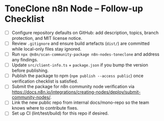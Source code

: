 # ToneClone n8n Node – Follow-up Checklist

- [ ] Configure repository defaults on GitHub: add description, topics, branch protection, and MIT license notice.
- [ ] Review `.gitignore` and ensure build artefacts (`dist/`) are committed while local-only files stay ignored.
- [ ] Run `npx @n8n/scan-community-package n8n-nodes-toneclone` and address any findings.
- [ ] Update `src/client-info.ts` + `package.json` if you bump the version before publishing.
- [ ] Publish the package to npm (`npm publish --access public`) once verification checklist is satisfied.
- [ ] Submit the package for n8n community node verification via https://docs.n8n.io/integrations/creating-nodes/deploy/submit-community-nodes/.
- [ ] Link the new public repo from internal docs/mono-repo so the team knows where to contribute fixes.
- [ ] Set up CI (lint/test/build) for this repo if desired.
